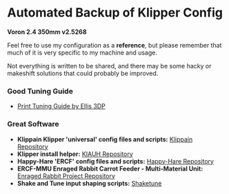 # Automated Backup of Klipper Config

**Voron 2.4 350mm v2.5268**

Feel free to use my configuration as a **reference**, but please remember that much of it is very specific to my machine and usage.

Not everything is written to be shared, and there may be some hacky or makeshift solutions that could probably be improved.

### Good Tuning Guide
- [Print Tuning Guide by Ellis 3DP](https://ellis3dp.com/Print-Tuning-Guide/)

### Great Software
- **Klippain Klipper 'universal' config files and scripts:** [Klippain Repository](https://github.com/Frix-x/klippain)
- **Klipper install helper:** [KIAUH Repository](https://github.com/dw-0/kiauh)
- **Happy-Hare 'ERCF' config files and scripts:** [Happy-Hare Repository](https://github.com/moggieuk/Happy-Hare)
- **ERCF-MMU Enraged Rabbit Carrot Feeder - Multi-Material Unit:** [Enraged Rabbit Project Repository](https://github.com/EtteGit/EnragedRabbitProject)
- **Shake and Tune input shaping scripts:** [Shaketune](https://github.com/Frix-x/klippain-shaketune/blob/main/docs/README.md)
